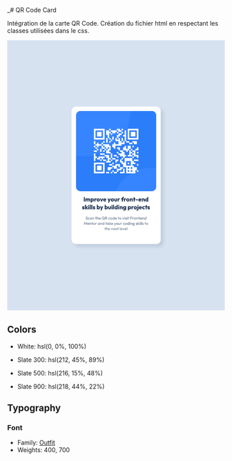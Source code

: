 _# QR Code Card

Intégration de la carte QR Code.
Création du fichier html en respectant les classes utilisées dans le css.

![ecran](./ecran/V1.png)

## Colors

- White: hsl(0, 0%, 100%)

- Slate 300: hsl(212, 45%, 89%)
- Slate 500: hsl(216, 15%, 48%)
- Slate 900: hsl(218, 44%, 22%)

## Typography

### Font

- Family: [Outfit](https://fonts.google.com/specimen/Outfit)
- Weights: 400, 700
